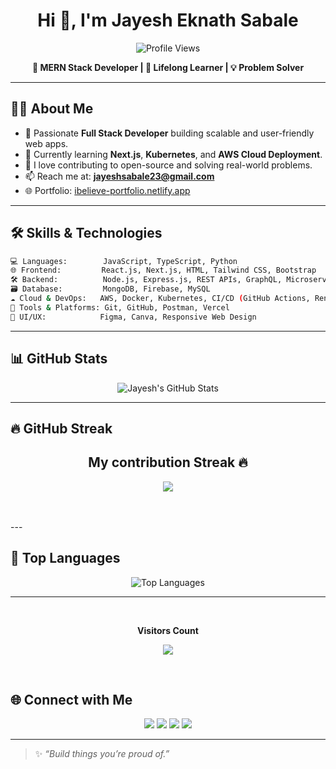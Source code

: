 <h1 align="center">Hi 👋, I'm Jayesh Eknath Sabale</h1>

<p align="center">
  <img src="https://komarev.com/ghpvc/?username=jayeshSabale&label=Visitors&color=0e75b6&style=flat" alt="Profile Views" />
</p>

<p align="center">
  <b>🚀 MERN Stack Developer | 🧠 Lifelong Learner | 💡 Problem Solver</b>
</p>

---

## 👨‍💻 About Me

- 💼 Passionate **Full Stack Developer** building scalable and user-friendly web apps.
- 🌱 Currently learning **Next.js**, **Kubernetes**, and **AWS Cloud Deployment**.
- 🧠 I love contributing to open-source and solving real-world problems.
- 📫 Reach me at: **jayeshsabale23@gmail.com**
- 🌐 Portfolio: [ibelieve-portfolio.netlify.app](https://ibelieve-portfolio.netlify.app)

---

## 🛠️ Skills & Technologies

```bash
💻 Languages:        JavaScript, TypeScript, Python
🌐 Frontend:         React.js, Next.js, HTML, Tailwind CSS, Bootstrap
🛠️ Backend:          Node.js, Express.js, REST APIs, GraphQL, Microservices
🗃️ Database:         MongoDB, Firebase, MySQL
☁️ Cloud & DevOps:   AWS, Docker, Kubernetes, CI/CD (GitHub Actions, Render, Netlify)
🧰 Tools & Platforms: Git, GitHub, Postman, Vercel
🎨 UI/UX:            Figma, Canva, Responsive Web Design
```

---

## 📊 GitHub Stats

<p align="center">
  <img src="https://github-readme-stats.vercel.app/api?username=jayeshSabale&show_icons=true&theme=radical" alt="Jayesh's GitHub Stats" />
</p>

---

## 🔥 GitHub Streak



<h2 align="center">My contribution Streak 🔥</h2>
<p align="center">
  <a href="https://github.com/avinashbest/github-readme-streak-stats">
    <img src="https://github-readme-streak-stats.herokuapp.com/?user=jayeshSabale&theme=dark&hide_border=true&background=0D1117&stroke=0000"/>
  </a>
 </p>  </br>

<br>
---

## 🧠 Top Languages

<p align="center">
  <img src="https://github-readme-stats.vercel.app/api/top-langs/?username=jayeshSabale&layout=compact&theme=radical" alt="Top Languages" />
</p>

---

<br>

<p align="center"><b>Visitors Count</b></p>  
<p align="center"><img align="center" src="https://profile-counter.glitch.me/{jayeshSabale}/count.svg" /></p> 
</br>

## 🌐 Connect with Me

<p align="center">
  <a href="mailto:jayeshsabale23@gmail.com"><img src="https://img.shields.io/badge/-Email-D14836?style=for-the-badge&logo=gmail&logoColor=white"></a>
  <a href="https://www.linkedin.com/in/jayesh-sabale-986057250"><img src="https://img.shields.io/badge/-LinkedIn-blue?style=for-the-badge&logo=linkedin&logoColor=white"></a>
  <a href="https://twitter.com/jayesh__sabale"><img src="https://img.shields.io/badge/-Twitter-1DA1F2?style=for-the-badge&logo=twitter&logoColor=white"></a>
  <a href="https://ibelieve-portfolio.netlify.app"><img src="https://img.shields.io/badge/-Portfolio-000?style=for-the-badge&logo=vercel&logoColor=white"></a>
</p>

---

> ✨ *“Build things you’re proud of.”*
> 
